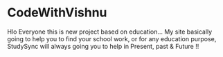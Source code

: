 # CodeWithVishnu
Hlo Everyone this is new project based on education... My site basically going to help you to find your school work, or for any education purpose, StudySync will always going you to help in Present, past &amp; Future !!
